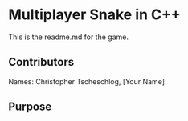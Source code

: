 # Multiplayer Snake in C++
This is the readme.md for the game.

## Contributors

Names: Christopher Tscheschlog, [Your Name]

## Purpose